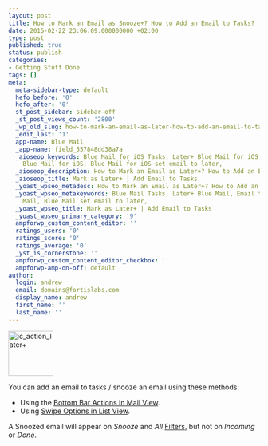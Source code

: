 ```yaml
---
layout: post
title: How to Mark an Email as Snooze+? How to Add an Email to Tasks?
date: 2015-02-22 23:06:09.000000000 +02:00
type: post
published: true
status: publish
categories:
- Getting Stuff Done
tags: []
meta:
  meta-sidebar-type: default
  hefo_before: '0'
  hefo_after: '0'
  st_post_sidebar: sidebar-off
  _st_post_views_count: '2800'
  _wp_old_slug: how-to-mark-an-email-as-later-how-to-add-an-email-to-tasks
  _edit_last: '1'
  app-name: Blue Mail
  _app-name: field_557848dd38a7a
  _aioseop_keywords: Blue Mail for iOS Tasks, Later+ Blue Mail for iOS, Email to Tasks
    Blue Mail for iOS, Blue Mail for iOS set email to later,
  _aioseop_description: How to Mark an Email as Later+? How to Add an Email to Tasks?
  _aioseop_title: Mark as Later+ | Add Email to Tasks
  _yoast_wpseo_metadesc: How to Mark an Email as Later+? How to Add an Email to Tasks?
  _yoast_wpseo_metakeywords: Blue Mail Tasks, Later+ Blue Mail, Email to Tasks Blue
    Mail, Blue Mail set email to later,
  _yoast_wpseo_title: Mark as Later+ | Add Email to Tasks
  _yoast_wpseo_primary_category: '9'
  ampforwp_custom_content_editor: ''
  ratings_users: '0'
  ratings_score: '0'
  ratings_average: '0'
  _yst_is_cornerstone: ''
  ampforwp_custom_content_editor_checkbox: ''
  ampforwp-amp-on-off: default
author:
  login: andrew
  email: domains@fortislabs.com
  display_name: andrew
  first_name: ''
  last_name: ''
---
```

<p class="p1"><img class="alignnone wp-image-1600" src="{{ site.baseurl }}/assets/ic_action_later-.png" alt="ic_action_later+" width="90" height="90" /></p>
<p class="p1">You can add an email to tasks / snooze an email using these methods:</p>
<ul class="ul1">
<li class="li2">Using the <a href="/bottom-bar-options-type-mail/">Bottom Bar Actions in Mail View</a>.</li>
<li class="li2"><span class="s1">Using <a href="/swipe-menu-options-type-mail/">Swipe Options in List View</a>.</span></li>
</ul>
<p>A Snoozed email will appear on <em>Snooze</em> and <em>All</em> <a title="What are the filters on the Top Bar Menu: All, Unread, Starred, Incoming, Later, Done?" href="/top-bar-left-triangle-menu/">Filters</a>, but not on <em>Incoming</em> or <em>Done</em>.</p>
